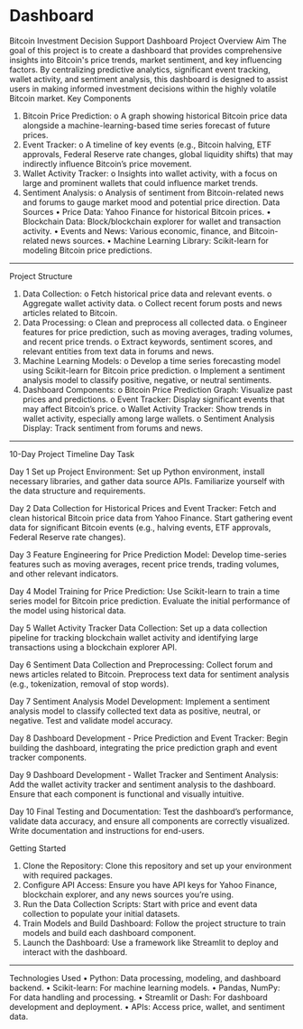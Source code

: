 # Dashboard

Bitcoin Investment Decision Support Dashboard
Project Overview
Aim
The goal of this project is to create a dashboard that provides comprehensive insights into Bitcoin's price trends, market sentiment, and key influencing factors. By centralizing predictive analytics, significant event tracking, wallet activity, and sentiment analysis, this dashboard is designed to assist users in making informed investment decisions within the highly volatile Bitcoin market.
Key Components
1.	Bitcoin Price Prediction:
o	A graph showing historical Bitcoin price data alongside a machine-learning-based time series forecast of future prices.
2.	Event Tracker:
o	A timeline of key events (e.g., Bitcoin halving, ETF approvals, Federal Reserve rate changes, global liquidity shifts) that may indirectly influence Bitcoin’s price movement.
3.	Wallet Activity Tracker:
o	Insights into wallet activity, with a focus on large and prominent wallets that could influence market trends.
4.	Sentiment Analysis:
o	Analysis of sentiment from Bitcoin-related news and forums to gauge market mood and potential price direction.
Data Sources
•	Price Data: Yahoo Finance for historical Bitcoin prices.
•	Blockchain Data: Block/blockchain explorer for wallet and transaction activity.
•	Events and News: Various economic, finance, and Bitcoin-related news sources.
•	Machine Learning Library: Scikit-learn for modeling Bitcoin price predictions.
________________________________________
Project Structure
1.	Data Collection:
o	Fetch historical price data and relevant events.
o	Aggregate wallet activity data.
o	Collect recent forum posts and news articles related to Bitcoin.
2.	Data Processing:
o	Clean and preprocess all collected data.
o	Engineer features for price prediction, such as moving averages, trading volumes, and recent price trends.
o	Extract keywords, sentiment scores, and relevant entities from text data in forums and news.
3.	Machine Learning Models:
o	Develop a time series forecasting model using Scikit-learn for Bitcoin price prediction.
o	Implement a sentiment analysis model to classify positive, negative, or neutral sentiments.
4.	Dashboard Components:
o	Bitcoin Price Prediction Graph: Visualize past prices and predictions.
o	Event Tracker: Display significant events that may affect Bitcoin’s price.
o	Wallet Activity Tracker: Show trends in wallet activity, especially among large wallets.
o	Sentiment Analysis Display: Track sentiment from forums and news.
________________________________________
10-Day Project Timeline
Day	Task

Day 1	Set up Project Environment: Set up Python environment, install necessary libraries, and gather data source APIs. Familiarize yourself with the data structure and requirements.

Day 2	Data Collection for Historical Prices and Event Tracker: Fetch and clean historical Bitcoin price data from Yahoo Finance. Start gathering event data for significant Bitcoin events (e.g., halving events, ETF approvals, Federal Reserve rate changes).

Day 3	Feature Engineering for Price Prediction Model: Develop time-series features such as moving averages, recent price trends, trading volumes, and other relevant indicators.

Day 4	Model Training for Price Prediction: Use Scikit-learn to train a time series model for Bitcoin price prediction. Evaluate the initial performance of the model using historical data.

Day 5	Wallet Activity Tracker Data Collection: Set up a data collection pipeline for tracking blockchain wallet activity and identifying large transactions using a blockchain explorer API.

Day 6	Sentiment Data Collection and Preprocessing: Collect forum and news articles related to Bitcoin. Preprocess text data for sentiment analysis (e.g., tokenization, removal of stop words).

Day 7	Sentiment Analysis Model Development: Implement a sentiment analysis model to classify collected text data as positive, neutral, or negative. Test and validate model accuracy.

Day 8	Dashboard Development - Price Prediction and Event Tracker: Begin building the dashboard, integrating the price prediction graph and event tracker components.

Day 9	Dashboard Development - Wallet Tracker and Sentiment Analysis: Add the wallet activity tracker and sentiment analysis to the dashboard. Ensure that each component is functional and visually intuitive.

Day 10	Final Testing and Documentation: Test the dashboard’s performance, validate data accuracy, and ensure all components are correctly visualized. Write documentation and instructions for end-users.


Getting Started
1.	Clone the Repository: Clone this repository and set up your environment with required packages.
2.	Configure API Access: Ensure you have API keys for Yahoo Finance, blockchain explorer, and any news sources you’re using.
3.	Run the Data Collection Scripts: Start with price and event data collection to populate your initial datasets.
4.	Train Models and Build Dashboard: Follow the project structure to train models and build each dashboard component.
5.	Launch the Dashboard: Use a framework like Streamlit to deploy and interact with the dashboard.
________________________________________
Technologies Used
•	Python: Data processing, modeling, and dashboard backend.
•	Scikit-learn: For machine learning models.
•	Pandas, NumPy: For data handling and processing.
•	Streamlit or Dash: For dashboard development and deployment.
•	APIs: Access price, wallet, and sentiment data.


